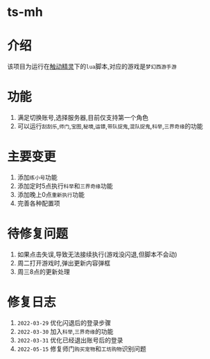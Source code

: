 # ts-mh
# 介绍
该项目为运行在[触动精灵](https://www.touchsprite.com/)下的`lua`脚本,对应的游戏是`梦幻西游手游`
# 功能
1. 满足切换账号,选择服务器,目前仅支持第一个角色
2. 可以运行`刮刮乐`,`师门`,`宝图`,`秘境`,`运镖`,`带队捉鬼`,`混队捉鬼`,`科举`,`三界奇缘`的功能
# 主要变更
1. 添加`练小号`功能
2. 添加定时5点执行`科举`和`三界奇缘`功能
3. 添加晚上0点`重新执行`功能
4. 完善各种配置项
# 待修复问题
1. 如果点击失误,导致无法接续执行(游戏没闪退,但脚本不会动)
2. 周二打开游戏时,弹出更新内容弹框
3. 周三8点的更新处理
# 修复日志
1. `2022-03-29` 优化闪退后的登录步骤
2. `2022-03-30` 加入`科举`,`三界奇缘`的功能
3. `2022-03-31` 优化已经退出账号后的登录
4. `2022-05-15` 修复师门`购买宠物`和`工坊购物`识别问题
